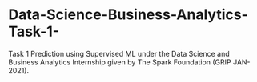 # Data-Science-Business-Analytics-Task-1-
Task 1 Prediction using Supervised ML under the Data Science and Business Analytics Internship given by The Spark Foundation (GRIP JAN-2021).
